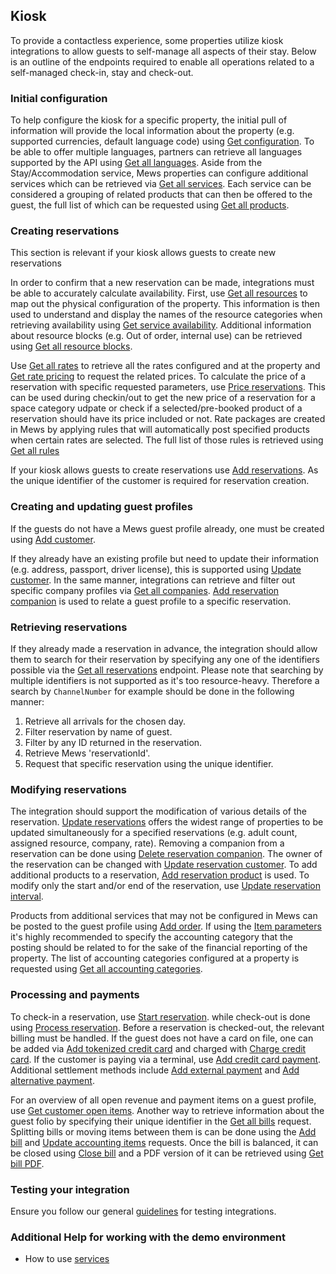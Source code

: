 ## Kiosk

To provide a contactless experience, some properties utilize kiosk integrations to allow guests to self-manage all aspects of their stay. Below is an outline of the endpoints required to enable all operations related to a self-managed check-in, stay and check-out.

### Initial configuration

To help configure the kiosk for a specific property, the initial pull of information will provide the local information about the property (e.g. supported currencies, default language code) using [Get configuration](../operations/configuration.md#get-configuration). To be able to offer multiple languages, partners can retrieve all languages supported by the API using [Get all languages](../operations/configuration.md#get-all-languages). Aside from the Stay/Accommodation service, Mews properties can configure additional services which can be retrieved via [Get all services](../operations/services.md#get-all-services). Each service can be considered a grouping of related products that can then be offered to the guest, the full list of which can be requested using [Get all products](operations/services.md#get-all-products).

### Creating reservations

This section is relevant if your kiosk allows guests to create new reservations

In order to confirm that a new reservation can be made, integrations must be able to accurately calculate availability. First, use [Get all resources](../operations/enterprises.md#get-all-resources) to map out the physical configuration of the property. This information is then used to understand and display the names of the resource categories when retrieving availability using [Get service availability](../operations/services.md#get-service-availability). Additional information about resource blocks (e.g. Out of order, internal use) can be retrieved using [Get all resource blocks](../operations/enterprises.md#get-all-resource-blocks). 

Use [Get all rates](../operations/services.md#get-all-rates) to retrieve all the rates configured and at the property and [Get rate pricing](../operations/services.md#get-rate-pricing) to request the related prices. To calculate the price of a reservation with specific requested parameters, use [Price reservations](../operations/reservations.md#price-reservations). This can be used during checkin/out to get the new price of a reservation for a space category udpate or check if a selected/pre-booked product of a reservation should have its price included or not. Rate packages are created in Mews by applying rules that will automatically post specified products when certain rates are selected. The full list of those rules is retrieved using [Get all rules](../operations/services.md#get-all-rules)

If your kiosk allows guests to create reservations use [Add reservations](../operations/reservations.md#add-reservations). As the unique identifier of the customer is required for reservation creation.

### Creating and updating guest profiles

If the guests do not have a Mews guest profile already, one must be created using [Add customer](../operations/customers.md#add-customer). 

If they already have an existing profile but need to update their information (e.g. address, passport, driver license), this is supported using [Update customer](../operations/customers.md#update-customer). In the same manner, integrations can retrieve and filter out specific company profiles via [Get all companies](../operations/enterprises.md#get-all-companies). [Add reservation companion](../operations/reservations.md#add-reservation-companion) is used to relate a guest profile to a specific reservation.

### Retrieving reservations

If they already made a reservation in advance, the integration should allow them to search for their reservation by specifying any one of the identifiers possible via the [Get all reservations](../operations/reservations.md#get-all-reservations) endpoint. Please note that searching by multiple identifiers is not supported as it's too resource-heavy. Therefore a search by `ChannelNumber` for example should be done in the following manner:

1. Retrieve all arrivals for the chosen day.
2. Filter reservation by name of guest.
3. Filter by any ID returned in the reservation.
4. Retrieve Mews 'reservationId'.
5. Request that specific reservation using the unique identifier.

### Modifying reservations

The integration should support the modification of various details of the reservation. [Update reservations](../operations/reservations.md#update-reservations) offers the widest range of properties to be updated simultaneously for a specified reservations (e.g. adult count, assigned resource, company, rate). Removing a companion from a reservation can be done using [Delete reservation companion](../operations/reservations.md#delete-reservation-companion). The owner of the reservation can be changed with [Update reservation customer](../operations/reservations.md#update-reservation-customer). To add additional products to a reservation, [Add reservation product](../operations/reservations.md#add-reservation-product) is used. To modify only the start and/or end of the reservation, use [Update reservation interval](../operations/reservations.md#update-reservation-interval).

Products from additional services that may not be configured in Mews can be posted to the guest profile using [Add order](../operations/services.md#add-order). If using the [Item parameters](../operations/services.md#item-parameters) it's highly recommended to specify the accounting category that the posting should be related to for the sake of the financial reporting of the property. The list of accounting categories configured at a property is requested using [Get all accounting categories](../operations/finance.md#get-all-accounting-categories).

### Processing and payments

To check-in a reservation, use [Start reservation](../operations/reservations.md#start-reservation). while check-out is done using [Process reservation](../operations/reservations.md#process-reservation). Before a reservation is checked-out, the relevant billing must be handled. If the guest does not have a card on file, one can be added via [Add tokenized credit card](../operations/finance.md#add-tokenized-credit-card) and charged with [Charge credit card](../operations/finance.md#charge-credit-card). If the customer is paying via a terminal, use [Add credit card payment](../operations/finance.md#add-credit-card-payment). Additional settlement methods include [Add external payment](../operations/finance.md#add-external-payment) and [Add alternative payment](../operations/finance.md#add-alternative-payment).

For an overview of all open revenue and payment items on a guest profile, use [Get customer open items](../operations/customers.md#get-customers-open-items). Another way to retrieve information about the guest folio by specifying their unique identifier in the [Get all bills](../operations/finance.md#get-all-bills) request. Splitting bills or moving items between them is can be done using the [Add bill](../operations/finance.md#add-bill) and [Update accounting items](../operations/finance.md#update-accounting-items) requests. Once the bill is balanced, it can be closed using [Close bill](../operations/finance.md#close-bill) and a PDF version of it can be retrieved using [Get bill PDF](../operations/finance.md#close-bill).

### Testing your integration

Ensure you follow our general [guidelines](../guidelines.md) for testing integrations.

### Additional Help for working with the demo environment

- How to use [services](https://help.mews.com/en/articles/4244364-understanding-services)
